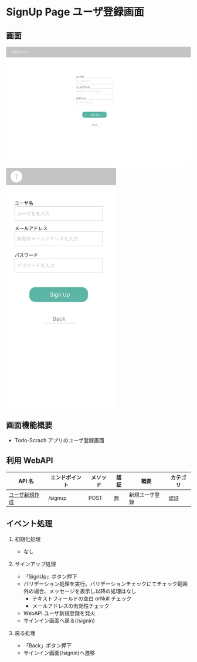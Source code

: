 # SignUp Page ユーザ登録画面

## 画面

<img src="./img/signup/signup.png" width="600">
<img src="./img/signup/signup-phone.png" width="300">

## 画面機能概要

- Todo-Scrach アプリのユーザ登録画面

## 利用 WebAPI

| API 名                            | エンドポイント | メソッド | 認証 | 概要           | カテゴリ |
| --------------------------------- | -------------- | -------- | ---- | -------------- | -------- |
| [ユーザ新規作成](#ユーザ新規作成) | /signup        | POST     | 無   | 新規ユーザ登録 | 認証     |

## イベント処理

1. 初期化処理

   - なし

2. サインアップ処理

   - 「SignUp」ボタン押下
   - バリデーション処理を実行。バリデーションチェックにてチェック範囲外の場合、メッセージを表示し以降の処理はなし
     - テキストフィールドの空白 orNull チェック
     - メールアドレスの有効性チェック
   - WebAPI.ユーザ新規登録を発火
   - サインイン画面へ戻る(/signin)

3. 戻る処理
   - 「Back」ボタン押下
   - サインイン画面(/signin)へ遷移
